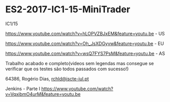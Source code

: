 # ES2-2017-IC1-15-MiniTrader

IC1/15

https://www.youtube.com/watch?v=hLOPVZBJxEM&feature=youtu.be - US

https://www.youtube.com/watch?v=Oh_JsXDGyvw&feature=youtu.be - EU

https://www.youtube.com/watch?v=wsQ7FYS7PsM&feature=youtu.be - AS

Trabalho acabado e completo(videos sem legendas mas consegue se verificar que os testes são todos passados com sucesso!)

64386, Rogério Dias, rchld@iscte-iul.pt

Jenkins - Parte I
https://www.youtube.com/watch?v=VqxibmO4urM&feature=youtu.be
